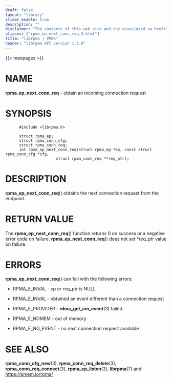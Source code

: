 ```yaml
---
draft: false
layout: "library"
slider_enable: true
description: ""
disclaimer: "The contents of this web site and the associated <a href=\"https://github.com/pmem\">GitHub repositories</a> are BSD-licensed open source."
aliases: ["rpma_ep_next_conn_req.3.html"]
title: "librpma | PMDK"
header: "librpma API version 1.3.0"
---
```

{{< manpages >}}

[comment]: <> (SPDX-License-Identifier: BSD-3-Clause)
[comment]: <> (Copyright 2020-2023, Intel Corporation)

# NAME

**rpma_ep_next_conn_req** - obtain an incoming connection request

# SYNOPSIS

          #include <librpma.h>

          struct rpma_ep;
          struct rpma_conn_cfg;
          struct rpma_conn_req;
          int rpma_ep_next_conn_req(struct rpma_ep *ep, const struct rpma_conn_cfg *cfg,
                          struct rpma_conn_req **req_ptr);

# DESCRIPTION

**rpma_ep_next_conn_req**() obtains the next connection request from the
endpoint.

# RETURN VALUE

The **rpma_ep_next_conn_req**() function returns 0 on success or a
negative error code on failure. **rpma_ep_next_conn_req**() does not set
\*req_ptr value on failure.

# ERRORS

**rpma_ep_next_conn_req**() can fail with the following errors:

-   RPMA_E\_INVAL - ep or req_ptr is NULL

-   RPMA_E\_INVAL - obtained an event different than a connection
    request

-   RPMA_E\_PROVIDER - **rdma_get_cm_event**(3) failed

-   RPMA_E\_NOMEM - out of memory

-   RPMA_E\_NO_EVENT - no next connection request available

# SEE ALSO

**rpma_conn_cfg_new**(3), **rpma_conn_req_delete**(3),
**rpma_conn_req_connect**(3), **rpma_ep_listen**(3), **librpma**(7) and
https://pmem.io/rpma/
